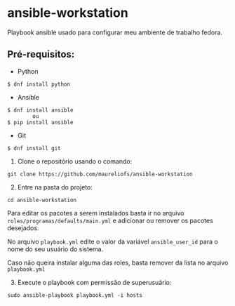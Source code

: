 # ansible-workstation
Playbook ansible usado para configurar meu ambiente de trabalho fedora.

## Pré-requisitos:
* Python
```shell
$ dnf install python
```
* Ansible
```shell
$ dnf install ansible
        ou
$ pip install ansible
```
* Git
```shell
$ dnf install git
```
1. Clone o repositório usando o comando:

```shell
git clone https://github.com/maureliofs/ansible-workstation
```

2. Entre na pasta do projeto:

```shell
cd ansible-workstation
```

Para editar os pacotes a serem instalados basta ir no arquivo `roles/programas/defaults/main.yml` e adicionar ou remover os pacotes desejados.

No arquivo `playbook.yml` edite o valor da variável `ansible_user_id` para o nome do seu usuário do sistema.

Caso não queira instalar alguma das roles, basta remover da lista no arquivo `playbook.yml`

3. Execute o playbook com permissão de superusuário:
```shell
sudo ansible-playbook playbook.yml -i hosts
```